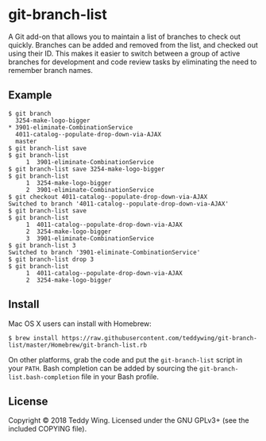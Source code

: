 git-branch-list
===============

A Git add-on that allows you to maintain a list of branches to check out
quickly. Branches can be added and removed from the list, and checked out using
their ID. This makes it easier to switch between a group of active branches for
development and code review tasks by eliminating the need to remember branch
names.


## Example

	$ git branch
	  3254-make-logo-bigger
	* 3901-eliminate-CombinationService
	  4011-catalog--populate-drop-down-via-AJAX
	  master
	$ git branch-list save
	$ git branch-list
	     1	3901-eliminate-CombinationService
	$ git branch-list save 3254-make-logo-bigger
	$ git branch-list
	     1	3254-make-logo-bigger
	     2	3901-eliminate-CombinationService
	$ git checkout 4011-catalog--populate-drop-down-via-AJAX
	Switched to branch '4011-catalog--populate-drop-down-via-AJAX'
	$ git branch-list save
	$ git branch-list
	     1	4011-catalog--populate-drop-down-via-AJAX
	     2	3254-make-logo-bigger
	     3	3901-eliminate-CombinationService
	$ git branch-list 3
	Switched to branch '3901-eliminate-CombinationService'
	$ git branch-list drop 3
	$ git branch-list
	     1	4011-catalog--populate-drop-down-via-AJAX
	     2	3254-make-logo-bigger


## Install
Mac OS X users can install with Homebrew:

	$ brew install https://raw.githubusercontent.com/teddywing/git-branch-list/master/Homebrew/git-branch-list.rb

On other platforms, grab the code and put the `git-branch-list` script in your
`PATH`. Bash completion can be added by sourcing the
`git-branch-list.bash-completion` file in your Bash profile.


## License
Copyright © 2018 Teddy Wing. Licensed under the GNU GPLv3+ (see the included
COPYING file).
